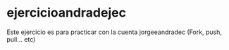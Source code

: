 # ejercicioandradejec
Este ejercicio es para practicar con la cuenta jorgeeandradec (Fork, push, pull... etc)
